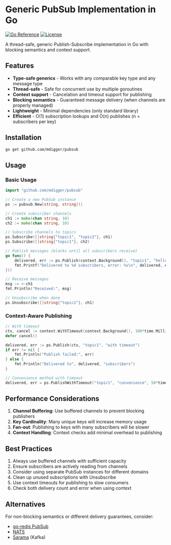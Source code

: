 # Generic PubSub Implementation in Go

[![Go Reference](https://pkg.go.dev/badge/github.com/mdigger/pubsub.svg)](https://pkg.go.dev/github.com/mdigger/pubsub)
[![License](https://img.shields.io/badge/license-MIT-blue.svg)](LICENSE)

A thread-safe, generic Publish-Subscribe implementation in Go with blocking semantics and context support.

## Features

- **Type-safe generics** - Works with any comparable key type and any message type
- **Thread-safe** - Safe for concurrent use by multiple goroutines
- **Context support** - Cancelation and timeout support for publishing
- **Blocking semantics** - Guaranteed message delivery (when channels are properly managed)
- **Lightweight** - Minimal dependencies (only standard library)
- **Efficient** - O(1) subscription lookups and O(n) publishes (n = subscribers per key)

## Installation

```bash
go get github.com/mdigger/pubsub
```

## Usage

### Basic Usage
```go
import "github.com/mdigger/pubsub"

// Create a new PubSub instance
ps := pubsub.New[string, string]()

// Create subscriber channels
ch1 := make(chan string, 10)
ch2 := make(chan string, 10)

// Subscribe channels to topics
ps.Subscribe([]string{"topic1", "topic2"}, ch1)
ps.Subscribe([]string{"topic1"}, ch2)

// Publish messages (blocks until all subscribers receive)
go func() {
    delivered, err := ps.Publish(context.Background(), "topic1", "hello world")
    fmt.Printf("Delivered to %d subscribers, error: %v\n", delivered, err)
}()

// Receive messages
msg := <-ch1
fmt.Println("Received:", msg)

// Unsubscribe when done
ps.Unsubscribe([]string{"topic1"}, ch1)
```

### Context-Aware Publishing
```go
// With timeout
ctx, cancel := context.WithTimeout(context.Background(), 100*time.Millisecond)
defer cancel()

delivered, err := ps.Publish(ctx, "topic1", "with timeout")
if err != nil {
    fmt.Println("Publish failed:", err)
} else {
    fmt.Println("Delivered to", delivered, "subscribers")
}

// Convenience method with timeout
delivered, err = ps.PublishWithTimeout("topic1", "convenience", 50*time.Millisecond)
```

## Performance Considerations

1. **Channel Buffering**: Use buffered channels to prevent blocking publishers
2. **Key Cardinality**: Many unique keys will increase memory usage
3. **Fan-out**: Publishing to keys with many subscribers will be slower
4. **Context Handling**: Context checks add minimal overhead to publishing

## Best Practices

1. Always use buffered channels with sufficient capacity
2. Ensure subscribers are actively reading from channels
3. Consider using separate PubSub instances for different domains
4. Clean up unused subscriptions with Unsubscribe
5. Use context timeouts for publishing to slow consumers
6. Check both delivery count and error when using context

## Alternatives

For non-blocking semantics or different delivery guarantees, consider:
- [go-redis PubSub](https://redis.io/topics/pubsub)
- [NATS](https://nats.io/)
- [Sarama](https://github.com/Shopify/sarama) (Kafka)
